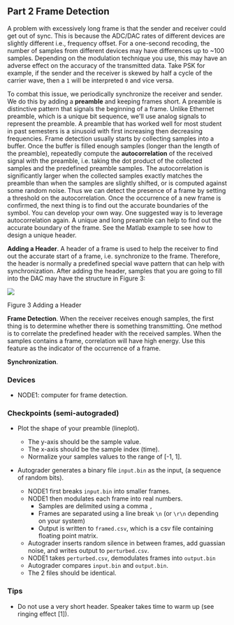 ## Part 2 Frame Detection

A problem with excessively long frame is that the sender and receiver could get out of sync. This is because the ADC/DAC rates of different devices are slightly different i.e., frequency offset. For a one-second recoding, the number of samples from different devices may have differences up to ~100 samples. Depending on the modulation technique you use, this may have an adverse effect on the accuracy of the transmitted data. Take PSK for example, if the sender and the receiver is skewed by half a cycle of the carrier wave, then a `1` will be interpreted `0` and vice versa.

To combat this issue, we periodically synchronize the receiver and sender. We do this by adding a **preamble** and keeping frames short. A preamble is distinctive pattern that signals the beginning of a frame. Unlike Ethernet preamble, which is a unique bit sequence, we'll use analog signals to represent the preamble. A preamble that has worked well for most student in past semesters is a sinusoid with first increasing then decreasing frequencies. Frame detection usually starts by collecting samples into a buffer. Once the buffer is filled enough samples (longer than the length of the preamble), repeatedly compute the **autocorrelation** of the received signal with the preamble, i.e. taking the dot product of the collected samples and the predefined preamble samples. The autocorrelation is significantly larger when the collected samples exactly matches the preamble than when the samples are slightly shifted, or is computed against some random noise. Thus we can detect the presence of a frame by setting a threshold on the autocorrelation. Once the occurrence of a new frame is confirmed, the next thing is to find out the accurate boundaries of the symbol. You can develop your own way. One suggested way is to leverage autocorrelation again. A unique and long preamble can help to find out the accurate boundary of the frame. See the Matlab example to see how to design a unique header.


**Adding a Header**. A header of a frame is used to help the receiver to find out the accurate start of a frame, i.e. synchronize to the frame. Therefore, the header is normally a predefined special wave pattern that can help with synchronization. After adding the header, samples that you are going to fill into the DAC may have the structure in Figure 3:

![](RackMultipart20220302-4-iik7fu_html_ab6f260d556ba0b9.png)

Figure 3 Adding a Header

**Frame Detection**. When the receiver receives enough samples, the first thing is to determine whether there is something transmitting. One method is to correlate the predefined header with the received samples. When the samples contains a frame, correlation will have high energy. Use this feature as the indicator of the occurrence of a frame.

**Synchronization**.

### Devices
- NODE1: computer for frame detection.

### Checkpoints (semi-autograded)
- Plot the shape of your preamble (lineplot).
    - The y-axis should be the sample value.
    - The x-axis should be the sample index (time).
    - Normalize your samples values to the range of [-1, 1].

- Autograder generates a binary file `input.bin` as the input, (a sequence of random bits).
    - NODE1 first breaks `input.bin` into smaller frames.
    - NODE1 then modulates each frame into real numbers.
        - Samples are delimited using a comma `,`
        - Frames are separated using a line break `\n` (or `\r\n` depending on your system)
        - Output is written to `framed.csv`, which is a csv file containing floating point matrix.
    - Autograder inserts random silence in between frames, add guassian noise, and writes output to `perturbed.csv`.
    - NODE1 takes `perturbed.csv`, demodulates frames into `output.bin`
    - Autograder compares `input.bin` and `output.bin`.
    - The 2 files should be identical.

### Tips
- Do not use a very short header. Speaker takes time to warm up (see ringing effect [1]).
